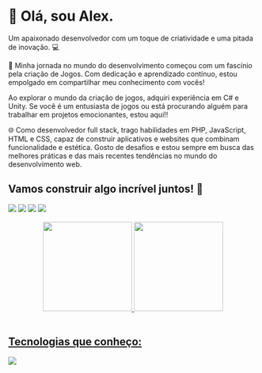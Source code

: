 <div>
    <h1>👋 Olá, sou Alex.  </h1>
    <p>Um apaixonado desenvolvedor com um toque de criatividade e uma pitada de inovação. 💻</p>
    <p>🚀 Minha jornada no mundo do desenvolvimento começou com um fascínio pela criação de Jogos. Com dedicação e aprendizado contínuo, estou empolgado em compartilhar meu conhecimento com vocês!</p>
    <p> Ao explorar o mundo da criação de jogos, adquiri experiência em C# e Unity. Se você é um entusiasta de jogos ou está procurando alguém para trabalhar em projetos emocionantes, estou aqui!!</p>
    <p>🌐 Como desenvolvedor full stack, trago habilidades em PHP, JavaScript, HTML e CSS, capaz de construir aplicativos e websites que combinam funcionalidade e estética. Gosto de desafios e estou sempre em busca das melhores práticas e das mais recentes tendências no mundo do desenvolvimento web.</p>
</div>
<div>
    <h2>Vamos construir algo incrível juntos! 🤝</h2>
  <a href="https://www.youtube.com/channel/UCe4X1B93ZYz0SJ6QgFibp4w/videos" target="_blank"><img src="https://img.shields.io/badge/YouTube-FF0000?style=for-the-badge&logo=youtube&logoColor=white" target="_blank"></a>
  <a href="https://www.instagram.com/_alexcodes" target="_blank"><img src="https://img.shields.io/badge/-Instagram-%23E4405F?style=for-the-badge&logo=instagram&logoColor=white" target="_blank"></a>
  <a href = "mailto:oalexsanderm@gmail.com"><img src="https://img.shields.io/badge/-Gmail-%23333?style=for-the-badge&logo=gmail&logoColor=white" target="_blank"></a>
  <a href="https://www.linkedin.com/in/alexsander-mar%C3%A7al-da-silva-6b3b01209" target="_blank"><img src="https://img.shields.io/badge/-LinkedIn-%230077B5?style=for-the-badge&logo=linkedin&logoColor=white" target="_blank"></a>  
</div>
<br>
<div align="center">
  <a href="https://github.com/oaleekis">
  <img height="180em" src="https://github-readme-stats.vercel.app/api?username=oaleekis&show_icons=true&theme=tokyonight&include_all_commits=true&count_private=true"/>
  <img height="180em" src="https://github-readme-stats.vercel.app/api/top-langs/?username=oaleekis&layout=compact&langs_count=7&theme=tokyonight"/>
</div>
<div style="display: inline_block"><br>
    <h2>Tecnologias que conheço:</h2>
    <img src="https://skillicons.dev/icons?i=cs,unity,js,html,css,mysql,php" />
</div>
<br>
<br>

